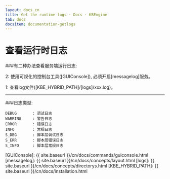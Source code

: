 ```yaml
---
layout: docs_cn
title: Get the runtime logs · Docs · KBEngine
tab: docs
docsitem: documentation-getlogs
---
```


查看运行时日志
====================

###有二种办法查看服务端运行日志:

2: 使用可视化的控制台工具([GUIConsole]), 必须开启[messagelog]服务。

1: 查看log文件([KBE_HYBRID_PATH]/[logs]/xxx.log)。


-----------------------------------------------------------------------------------------------

###日志类型:

	DEBUG		: 调试日志
	WARRING		: 警告日志
	ERROR		: 错误日志
	INFO		: 常规日志
	S_DBG		: 脚本层调试日志
	S_ERR		: 脚本层错误日志
	S_INFO		: 脚本层常规日志



[GUIConsole]: {{ site.baseurl }}/cn/docs/commands/guiconsole.html
[messagelog]: {{ site.baseurl }}/cn/docs/concepts/layout.html
[logs]: {{ site.baseurl }}/cn/docs/concepts/directorys.html
[KBE_HYBRID_PATH]: {{ site.baseurl }}/cn/docs/installation.html

